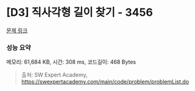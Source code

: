 # [D3] 직사각형 길이 찾기 - 3456 

[문제 링크](https://swexpertacademy.com/main/code/problem/problemDetail.do?contestProbId=AWFPmsqqALwDFAV0) 

### 성능 요약

메모리: 61,684 KB, 시간: 308 ms, 코드길이: 468 Bytes



> 출처: SW Expert Academy, https://swexpertacademy.com/main/code/problem/problemList.do